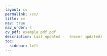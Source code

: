 ```yaml
---
layout: cv
permalink: /cv/
title: cv
nav: true
nav_order: 4
cv_pdf: example_pdf.pdf
description: Last updated -  (never updated)
toc:
  sidebar: left
---
```


